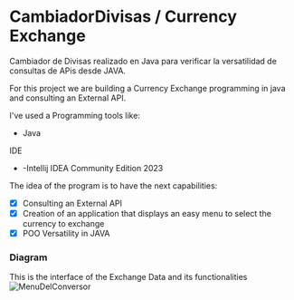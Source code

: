 # CambiadorDivisas  / Currency Exchange

Cambiador de Divisas realizado en Java para verificar la versatilidad de consultas de APis desde JAVA.

For this project we are building a  Currency Exchange  programming in java and consulting an External API.

I've used a Programming tools like:
- Java

IDE
- -Intellij IDEA Community Edition 2023

The idea of the program is to have the next capabilities:

- [x] Consulting an External API
- [x] Creation of an application that displays an easy menu to select the currency to exchange
- [x] POO Versatility in JAVA

### Diagram
This is the interface of the Exchange Data and its functionalities
![MenuDelConversor](https://github.com/user-attachments/assets/50ead9a1-888e-43ea-a8c6-b0c321f1e725)


